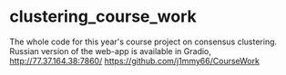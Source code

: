 # clustering_course_work
The whole code for this year's course project on consensus clustering. Russian version of the web-app is available in Gradio, http://77.37.164.38:7860/
https://github.com/j1mmy66/CourseWork
